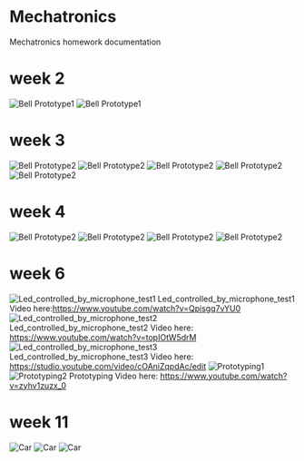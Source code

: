 # Mechatronics
Mechatronics homework documentation

# week 2
![Bell Prototype1](/week2/bell01.jpg)
![Bell Prototype1](/week2/bell02.jpg)


# week 3
![Bell Prototype2](/week3/bell01.jpg)
![Bell Prototype2](/week3/bell02.jpg)
![Bell Prototype2](/week3/bell03.jpg)
![Bell Prototype2](/week3/bell04.gif)
![Bell Prototype2](/week3/bell05.gif)


# week 4
![Bell Prototype2](/week4/mechanism.JPG)
![Bell Prototype2](/week4/mercury-stepper-motor.JPG)
![Bell Prototype2](/week4/stepper-motor-test1.gif)
![Bell Prototype2](/week4/how-it-move.gif)


# week 6
![Led_controlled_by_microphone_test1](/week6/Led_test.JPG)
Led_controlled_by_microphone_test1 Video here:https://www.youtube.com/watch?v=Qpisgq7vYU0
![Led_controlled_by_microphone_test2](/week6/microphone_soundsensor_test_1.jpg)
Led_controlled_by_microphone_test2 Video here: https://www.youtube.com/watch?v=topIOtW5drM
![Led_controlled_by_microphone_test3](/week6/microphone_soundsensor_test_2.JPG)
Led_controlled_by_microphone_test3 Video here: https://studio.youtube.com/video/cOAniZqpdAc/edit
![Prototyping1](/week6/Prototyping1.JPG)
![Prototyping2](/week6/Prototyping2.JPG)
Prototyping Video here: https://www.youtube.com/watch?v=zyhv1zuzx_0

# week 11
![Car](/week11/IMG_5420.JPG)
![Car](/week11/IMG_5421.JPG)
![Car](/week11/IMG_5422.JPG)

